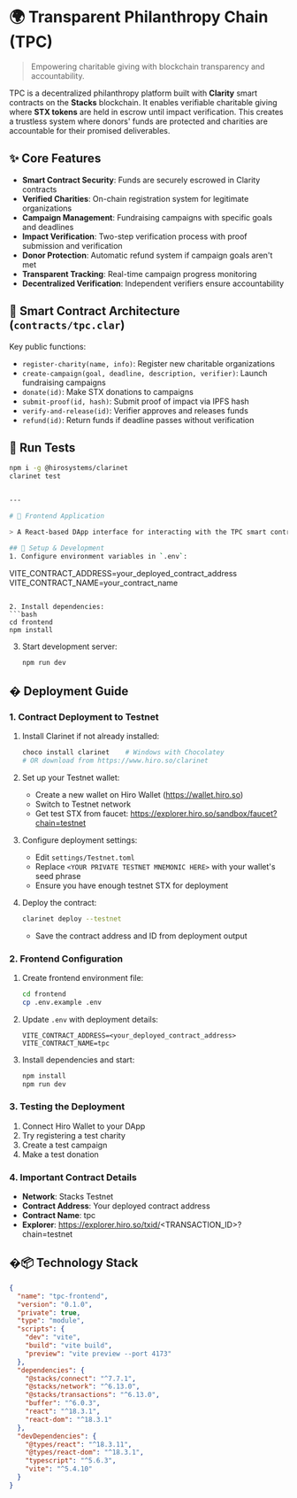 # 🌍 Transparent Philanthropy Chain (TPC)

> Empowering charitable giving with blockchain transparency and accountability.

TPC is a decentralized philanthropy platform built with **Clarity** smart contracts on the **Stacks** blockchain. It enables verifiable charitable giving where **STX tokens** are held in escrow until impact verification. This creates a trustless system where donors' funds are protected and charities are accountable for their promised deliverables.

## ✨ Core Features
- **Smart Contract Security**: Funds are securely escrowed in Clarity contracts
- **Verified Charities**: On-chain registration system for legitimate organizations
- **Campaign Management**: Fundraising campaigns with specific goals and deadlines
- **Impact Verification**: Two-step verification process with proof submission and verification
- **Donor Protection**: Automatic refund system if campaign goals aren't met
- **Transparent Tracking**: Real-time campaign progress monitoring
- **Decentralized Verification**: Independent verifiers ensure accountability

## 🧱 Smart Contract Architecture (`contracts/tpc.clar`)
Key public functions:
- `register-charity(name, info)`: Register new charitable organizations
- `create-campaign(goal, deadline, description, verifier)`: Launch fundraising campaigns
- `donate(id)`: Make STX donations to campaigns
- `submit-proof(id, hash)`: Submit proof of impact via IPFS hash
- `verify-and-release(id)`: Verifier approves and releases funds
- `refund(id)`: Return funds if deadline passes without verification

## 🔬 Run Tests
```bash
npm i -g @hirosystems/clarinet
clarinet test


---

# 🧩 Frontend Application

> A React-based DApp interface for interacting with the TPC smart contract. Built with Vite for optimal development experience.

## 🔧 Setup & Development
1. Configure environment variables in `.env`:
   ```
   VITE_CONTRACT_ADDRESS=your_deployed_contract_address
   VITE_CONTRACT_NAME=your_contract_name
   ```

2. Install dependencies:
   ```bash
   cd frontend
   npm install
   ```

3. Start development server:
   ```bash
   npm run dev
   ```

## � Deployment Guide

### 1. Contract Deployment to Testnet

1. Install Clarinet if not already installed:
   ```bash
   choco install clarinet    # Windows with Chocolatey
   # OR download from https://www.hiro.so/clarinet
   ```

2. Set up your Testnet wallet:
   - Create a new wallet on Hiro Wallet (https://wallet.hiro.so)
   - Switch to Testnet network
   - Get test STX from faucet: https://explorer.hiro.so/sandbox/faucet?chain=testnet

3. Configure deployment settings:
   - Edit `settings/Testnet.toml`
   - Replace `<YOUR PRIVATE TESTNET MNEMONIC HERE>` with your wallet's seed phrase
   - Ensure you have enough testnet STX for deployment

4. Deploy the contract:
   ```bash
   clarinet deploy --testnet
   ```
   - Save the contract address and ID from deployment output

### 2. Frontend Configuration

1. Create frontend environment file:
   ```bash
   cd frontend
   cp .env.example .env
   ```

2. Update `.env` with deployment details:
   ```
   VITE_CONTRACT_ADDRESS=<your_deployed_contract_address>
   VITE_CONTRACT_NAME=tpc
   ```

3. Install dependencies and start:
   ```bash
   npm install
   npm run dev
   ```

### 3. Testing the Deployment

1. Connect Hiro Wallet to your DApp
2. Try registering a test charity
3. Create a test campaign
4. Make a test donation

### 4. Important Contract Details

- **Network**: Stacks Testnet
- **Contract Address**: Your deployed contract address
- **Contract Name**: tpc
- **Explorer**: https://explorer.hiro.so/txid/<TRANSACTION_ID>?chain=testnet

## �📦 Technology Stack

```json
{
  "name": "tpc-frontend",
  "version": "0.1.0",
  "private": true,
  "type": "module",
  "scripts": {
    "dev": "vite",
    "build": "vite build",
    "preview": "vite preview --port 4173"
  },
  "dependencies": {
    "@stacks/connect": "^7.7.1",
    "@stacks/network": "^6.13.0",
    "@stacks/transactions": "^6.13.0",
    "buffer": "^6.0.3",
    "react": "^18.3.1",
    "react-dom": "^18.3.1"
  },
  "devDependencies": {
    "@types/react": "^18.3.11",
    "@types/react-dom": "^18.3.1",
    "typescript": "^5.6.3",
    "vite": "^5.4.10"
  }
}
